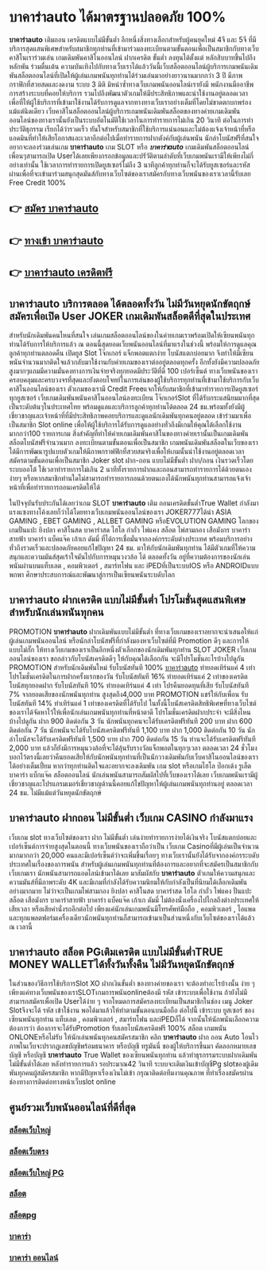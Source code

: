 # บาคาร่าauto  ได้มาตรฐานปลอดภัย 100%

**บาคาร่าauto** เติมถอน เครดิตแบบไม่มีขั้นต่ำ  อีกหนึ่งสิ่งทางเลือกสำหรับผู้คนยุคใหม่ 4จี และ 5จี ที่มีบริการสุดแสนพิเศษสำหรับสมาชิกทุกท่านที่เข้ามาร่วมลงทะเบียนตามขั้นตอนเพื่อเป็นสมาชิกกับทางเว็บคาสิโนเราร่วมเล่น เกมเดิมพันคาสิโนออนไลน์ ฝากเครดิต ขั้นต่ำ ลงทุนได้ตั้งแต่ หลักสิบบาทขึ้นไปถึงหลักพัน ร่วมตื่นเต้น ความบันเทิงไปกับทางเว็บเราได้แล้ววันนี้เว็บสล็อตออนไลน์ผู้บริการเกมพนันเดิมพันสล็อตออนไลน์ที่เปิดให้ผู้เล่นเกมพนันทุกท่านได้ร่วมเล่นมาอย่างยาวนานมากกว่า 3 ปี มีภาพกราฟิกที่สวยสดและงดงาม ระบบ 3 มิติ
มิหนำซ้ำทางเว็บเกมพนันออนไลน์เรายังมี พนักงานมืออาชีพการสร้างระบบที่คอยให้บริการ  รวมไปถึงพัฒนาตัวเกมให้มีประสิทธิภาพและน่าใช้งานอยู่ตลอดเวลา เพื่อที่ให้ผู้ใช้บริการที่เข้ามาใช้งานได้รับการดูแลจากทางทางเว็บเราอย่างเต็มที่โดยไม่ขาดตกบกพร่องแม้แต่นิดเดียว เว็บคาสิโนสล็อตออนไลน์ผู้บริการเกมพนันเดิมพันสล็อตของทางค่ายเกมเดิมพันออนไลน์ของทางเรานั้นยังเป็นระบบอัตโนมัติใช้เวลาในการทำรายการไม่เกิน 20 วินาที ต่อในการทำประวัติธุกรรม เรียกได้ว่ารวดเร็ว ทันใจสำหรับสมาชิกที่ใช้บริการแน่นอนและไม่ต้องแจ้งเจ้าหน้าที่หรือแอดมินที่ทำให้เสียโอกาสและเวลาอีกต่อไปเมื่อทำรายการฝากตังค์กับผู้เล่นพนัน
นักล่าโบนัสฟรีที่สนใจอยากจะลองร่วมเล่นเกม **บาคาร่าauto** เกม SLOT  หรือ ***บาคาร่าauto*** เกมเดิมพันสล็อตออนไลน์เพื่อนๆสามารถเปิด Userได้เลยเพียงกรอกข้อมูลและปรัวัติตามลำดับที่เว็บเกมพนันเรามีให้เพียงไม่กี่อย่างเท่านั้น ใช้เวลาการทำรายการเปิดยูสเซอร์ไม่ถึง 3 นาทีลูกค้าทุกท่านก็จะได้รับยูสเซอร์และรหัสผ่านเพื่อที่จะเข้ามาร่วมสนุกสุดมันส์กับทางเว็บไซต์ของเราสมัครกับทางเว็บพนันของเราเวลานี้รับเลย Free Credit 100%

## 👉 [สมัคร บาคาร่าauto](https://archa888.com/)
## 👉 [ทางเข้า บาคาร่าauto](https://archa888.com/)
## 👉 [บาคาร่าauto เครดิตฟรี](https://archa888.com/)

## บาคาร่าauto บริการตลอด ได้ตลอดทั้งวัน ไม่มีวันหยุดนักขัตฤกษ์สมัครเพื่อเปิด User JOKER เกมเดิมพันสล็อตดีที่สุดในประเทศ

สำหรับนักเดิมพันคนไหนที่สนใจ เล่นเกมสล็อตออนไลน์ของในค่ายเกมเราพร้อมเปิดให้เซียนพนันทุกท่านได้รับการให้บริการแล้ว ณ ตอนนี้สุดยอดเว็บพนันออนไลน์ที่มาแรงในช่วงนี้ พร้อมให้การดูแลคุณลูกค้าทุกท่านตลอดคืน เปิดยูส Slot โจ๊กเกอร์ แจ็กพอตแตกง่าย โบนัสแตกบ่อยมาก จึงทำให้มีเซียนพนันจำนวนมากติดใจแล้วกลับมาใช้งานกับค่ายเกมของเราต่ออยู่ตลอดทุกครั้ง อีกทั้งยังมีความปลอดภัยสูงมากๆแถมมีความมั่นคงทางการเงินจ่ายจริงทุกยอดมีประวัติที่ดี 100 เปอร์เซ็นต์ ทางเว็บพนันของเราครอบคลุมและครบวงจรที่สุดและยังตอบโจทย์ในการเล่นของผู้ใช้บริการทุกท่านที่เข้ามาใช้บริการกับเว็บคาสิโนออนไลน์ของเรา
ตัวเกมของเรามี Credit Freeแจกให้กับสมาชิกที่เข้ามาทำรายการเปิดยูสเซอร์ทุกยูสเซอร์ เว็บเกมเดิมพันพนันคาสิโนออนไลน์ลงทะเบียน โจ๊กเกอร์Slot ที่ได้รับกระแสนิยมมากที่สุดเป็นระดับต้นๆในประเทศไทย พร้อมดูแลและบริการลูกค้าทุกท่านได้ตลอด 24 ชม.พร้อมทั้งยังมีผู้เชี่ยวชาญและเจ้าหน้าที่ที่มีประสิทธิภาพคอยบริการและดูแลนักเดิมพันทุกคนอยู่ตลอด เข้าร่วมมาเพื่อเป็นสมาชิก Slot online เพื่อให้ผู้ใช้บริการได้รับการดูแลอย่างทั่วถึงมีเกมให้คุณได้เลือกใช้งานมากกว่า100 รายการเกม
สิ่งสำคัญที่ทำให้ค่ายเกมเดิมพันคาสิโนของทางค่ายเรานั้นเป็นเกมเดิมพันสล็อตโบนัสฟรีจำนวนมาก ลงทะเบียนตามขั้นตอนเพื่อเป็นสมาชิก  เกมพนันเดิมพันสล็อตในเว็บของเราได้มีการพัฒนารูปแบบตัวเกมให้มีภาพกราฟฟิกที่สวยสมจริงเพื่อให้เกมนั้นน่าใช้งานอยู่ตลอดเวลา สมัครตามขั้นตอนเพื่อเป็นสมาชิก Joker slot ฝาก-ถอน แบบไม่มีขั้นต่ำ ฝาก/ถอน เงินรวดเร็วโดยระบบออโต้ ใช้เวลาทำรายการไม่เกิน 2 นาทีทั้งรายการฝากและถอนสามารถทำรายการได้ด้วยตนเองง่ายๆ หรือหากสมาชิกท่านใดไม่สามารถทำรายการถอนด้วยตนเองได้นักพนันทุกท่านสามารถแจ้งเจ้าหน้าที่เพื่อทำรายการถอนเครดิตให้ได้

ในปัจจุบันรับประกันได้เลยว่าเกม SLOT **บาคาร่าauto** เติม ถอนเครดิตขั้นต่ำTrue Wallet กำลังมาแรงแซงทางโค้งเลยก็ว่าได้โดยทางเว็บเกมพนันออนไลน์ของเรา JOKER777ได้นำ  ASIA GAMING , EBET GAMING , ALLBET GAMING หรือEVOLUTION GAMING โลกของเกมปั่นแปะ ยิงปลา คาสิโนสด บาคาร่าสด ไฮโล กำถั่ว ไพ่แคง สล็อต ไพ่สามกอง เสือมังกร บาคาร่าสายฟ้า บาคาร่า แบ็คแจ๊ค เก้าเก ดัมมี่ ที่ได้การเชื่อมั่นจากองค์กรระดับต่างประเทศ พร้อมบริการอย่างทั่วถึงรวดเร็วและปลอดภัยคอยแก้ไขปัญหา 24 ชม. มาให้กับนักเดิมพันทุกท่าน ได้มีตัวเกมที่ให้ความสนุกและความมันส์สุดเร้าใจมันไปกับการหมุนวงวล้อ ได้ ตลอดทั้งวัน อยู่ที่ความต้องการของนักเล่นพนันผ่านบนแท็บเลต , คอมพิวเตอร์ , สมาร์ทโฟน และ iPEDที่เป็นระบบIOS หรือ ANDROIDแบบพกพา ศึกษาประสบการณ์และพัฒนาสู่การเป็นเซียนพนันระบดับโลก

## บาคาร่าauto ฝากเครดิต แบบไม่มีขั้นต่ำ โปรโมชั่นสุดแสนพิเศษสำหรับนักเล่นพนันทุกคน

 PROMOTION  **บาคาร่าauto** ฝากเดิมพันแบบไม่มีขั้นต่ำ ที่ทางเว็บเกมของเราอยากจะนำเสนอให้แก่  ผู้เล่นเกมพนันออนไลน์ หรือนักล่าโบนัสฟรีที่กำลังมองหาเว็บไซต์ที่มี  Promotion ดีๆ และการให้แบบไม่กั๊ก ให้ทางเว็บเกมของเราเป็นอีกหนึ่งตัวเลือกของนักเดิมพันทุกท่าน SLOT JOKER เว็บเกมออนไลน์ของเรา ขอกล่าวกับโบนัสเครดิตดีๆ ให้กับคุณได้เลือกกัน จะมีโปรโมชั่นอะไรบ้างไปดูกัน
 PROMOTION สำหรับนักเดิมพันใหม่ รับโบนัสทันที 100% [บาคาร่าauto](https://archa888.com/) ทำยอดเทิร์นแค่ 4 เท่า
โปรโมชั่นเครดิตในการฝากครั้งแรกของวัน รับโบนัสทันที 16% ทำยอดเทิร์นแค่ 2 เท่าของเครดิต
โบนัสทุกยอดฝาก รับโบนัสทันที 10% ทำยอดเทิร์นแค่ 4 เท่า
โปรคืนยอดทุนที่เสีย รับโบนัสทันที 7% จากยอดเสียของนักพนันทุกท่าน สูงสุดถึง4,000 บาท
 PROMOTION แชร์ให้กับเพื่อน รับโบนัสทันที 14% ทำเทิร์นแค่ 1 เท่าของเครดิตที่ได้รับไป
ในทั้งนี้โบนัสเครดิตสิทธิพิเศษที่ทางเว็บไซต์ของเราได้จัดหาไว้ให้เพื่อนักเล่นเกมพนันทุกท่านที่หน้าตาดี โปรโมชั่นเครดิตฝากประจำ จะมีสิ่งไหนบ้างไปดูกัน
ฝาก 900 ติดต่อกัน 3 วัน นักพนันทุกคนจะได้รับเครดิตฟรีทันที 200 บาท
ฝาก 600 ติดต่อกัน 7 วัน นักพนันจะได้รับโบนัสเครดิตฟรีทันที 1,100 บาท
ฝาก 1,000 ติดต่อกัน 10 วัน นักล่าโบนัสจะได้รับเครดิตฟรีทันที 1,500 บาท
ฝาก 700 ติดต่อกัน 15 วัน ท่านจะได้รับเครดิตฟรีทันที 2,000 บาท
แล้วก็ยังมีการหมุนวงล้อที่จะได้ลุ้นรับรางวัลแจ็กพอตในทุกๆเวลา ตลอดเวลา 24 ชั่วโมง บอกไว้ตรงนี้เลยว่าคืนยอดเสียให้กับนักพนันทุกท่านที่เป็นนักวางเดิมพันกับเว็บคาสิโนออนไลน์ของเราได้อย่างเต็มเปี่ยม หากว่าทุกท่านติดใจและอยากจะลงเดิมพัน เกม slot  หรือเกมไฮโล ป๊อกเด้ง รูเล็ต บาคาร่า แบ็กแจ๊ค สล็อตออนไลน์ นักเล่นพนันสามารถสัมผัสไปที่เว็บของเราได้เลย เว็บเกมพนันเรามีผู้เชี่ยวชาญและโปรแกรมเมอร์เชี่ยวชาญด้านนี้คอยแก้ไขปัญหาให้ผู้เล่นเกมพนันทุกท่านอยู่ ตลอดเวลา 24 ชม. ไม่มีแม้แต่วันหยุดนักขัตฤกษ์

## บาคาร่าauto ฝากถอน ไม่มีขั้นต่ำ  เว็บเกม CASINO กำลังมาแรง

เว็บเกม slot ทางเว็บไซต์ของเรา ฝาก ไม่มีขั้นต่ำ เล่นง่ายทำรายการง่ายได้เงินจริง โบนัสแตกบ่อยและเปอร์เซ็นต์การจ่ายสูงสุดในตอนนี้ ทางเว็บพนันของเราถือว่าเป็น เว็บเกม Casinoที่มีผู้เล่นเป็นจำนวนมากมากกว่า 20,000 คนและมีเปอร์เซ็นต์ว่าจะเพิ่มขึ้นเรื่อยๆ ทางเว็บเรานั้นยังได้รับจากองค์กรระบดับประเทศในเรื่องของการพนัน สำหรับผู้เล่นเกมพนันทุกท่านที่ต้องการและอยากที่จะสมัครเป็นสมาชิกกับเว็บเกมเรา นักพนันสามารถแอดไลน์เข้ามาได้เลย
	มาสัมผัสกับ **บาคาร่าauto** ตัวเกมให้ความสนุกและความมันส์ที่มีภาพระดับ 4K และมีเกมที่กำลังได้รับความนิยมให้กับกำลังเป็นที่นิยมได้เลือกเดิมพันอย่างมากมาย  ไม่ว่าจะเป็นเกมไพ่สามกอง  ยิงปลา คาสิโนสด บาคาร่าสด ไฮโล กำถั่ว ไพ่แคง ปั่นแปะ สล็อต เสือมังกร บาคาร่าสายฟ้า บาคาร่า แบ็คแจ๊ค เก้าเก ดัมมี่ ไม่ต้องนั่งเครื่องไปไกลถึงต่างประเทศให้เสียเวลา หรือเสียค่านั่งรถอีกต่อไป เพียงแค่นักเล่นเกมพนันมีโทรศัพท์มือถือ , คอมพิวเตอร์ , ไอแพด และทุกแพลตฟอร์มเครื่องเดียวนักพนันทุกท่านก็สามารถเข้ามาเป็นส่วนหนึ่งกับเว็บไซต์ของเราได้แล้วณ เวลานี้

## บาคาร่าauto สล็อต PGเติมเครดิต แบบไม่มีขั้นต่ำTRUE MONEY WALLETได้ทั้งวันทั้งคืน ไม่มีวันหยุดนักขัตฤกษ์

ในส่วนของวิธีการใช้บริการSlot XO ฝากเงินขั้นต่ำ ของทางค่ายของเรา จะต้องทำอะไรบ้างนั้น ง่าย ๆ เพียงแค่ทางเว็บพนันของเราSLOTเกมการพนันonlineต้องมี รหัส เข้าระบบเพื่อใช้งาน ถ้ายังไม่มีสามารถสมัครเพื่อเปิด Userได้ง่าย ๆ จากโหมดการสมัครลงทะเบียนเป็นสมาชิกในช่อง เมนู Joker Slotจึงจะได้ รหัส เข้าใช้งาน พอได้มาแล้วให้ทำตามขั้นตอนบนมือถือ ต่อไปนี้
เข้าระบบ ยูสเซอร์  ของเซียนพนันทุกท่าน แท็บเลต , คอมพิวเตอร์ , สมาร์ทโฟน และiPEDก็ได้
จากนั้นให้นักพนันเลือกความต้องการว่า ต้องการจะได้รับPromotion รับเลยโบนัสเครดิตฟรี 100% สล็อต เกมพนัน ONLONEหรือไม่รับ
ให้นักเล่นพนันทุกคนสมัครสมาชิก คลิก **บาคาร่าauto** ฝาก ถอน Auto โอนไว ภาพในเว็บจะปรากฏเลขบัญชีพร้อมธนาคาร หรือบัญชี ทรูมันนี่ ของผู้ให้บริการขึ้นมา
คัดลอกหมายเลขบัญชี หรือบัญชี **บาคาร่าauto** True Wallet ของเซียนพนันทุกท่าน แล้วทำธุรกรรมระบบฝากเดิมพันไม่มีขั้นต่ำได้เลย
หลังทำรายการแล้ว รอประมาณ42 วินาที ระบบจะเติมเงินเข้าบัญชีPg slotของผู้เดิมพันทุกคนผู้สมัครสมาชิก
หากมีปัญหาเรื่องเงินไม่เข้า กรุณาติดต่อทีมงานคุณภาพ ที่ทำเรื่องสมัครผ่านช่องทางการติดต่อทางหน้าเว็บslot online

## ศูนย์รวมเว็บพนันออนไลน์ที่ดีที่สุด

### [สล็อตเว็บใหญ่](https://archa888.com/)
### [สล็อตเว็บตรง](https://slot168boy.com/)
### [สล็อตเว็บใหญ่ PG](https://archa888.com/)
### [สล็อต](https://atom.io/themes/%E0%B8%AA%E0%B8%A5%E0%B9%87%E0%B8%AD%E0%B8%95%E3%80%90%E0%B9%80%E0%B8%A7%E0%B9%87%E0%B8%9A%20%E0%B8%AA%E0%B8%A5%E0%B9%87%E0%B8%AD%E0%B8%95%20%E0%B8%AD%E0%B8%AD%E0%B8%99%E0%B9%84%E0%B8%A5%E0%B8%99%E0%B9%8C%20%E0%B8%AD%E0%B8%B1%E0%B8%99%E0%B8%94%E0%B8%B1%E0%B8%9A%201%E3%80%91)
### [สล็อตpg](https://atom.io/themes/%E0%B8%AA%E0%B8%A5%E0%B9%87%E0%B8%AD%E0%B8%95pg%E3%80%90pg%20slot%201%20%E0%B8%9A%E0%B8%B2%E0%B8%97%E3%80%91)
### [บาคาร่า](https://atom.io/themes/%E0%B8%9A%E0%B8%B2%E0%B8%84%E0%B8%B2%E0%B8%A3%E0%B9%88%E0%B8%B2%E3%80%90%E0%B8%82%E0%B8%B1%E0%B9%89%E0%B8%99%E0%B8%95%E0%B9%88%E0%B8%B3%201%20%E0%B8%9A%E0%B8%B2%E0%B8%97%E3%80%91)
### [บาคาร่า ออนไลน์](https://atom.io/themes/%E0%B8%9A%E0%B8%B2%E0%B8%84%E0%B8%B2%E0%B8%A3%E0%B9%88%E0%B8%B2%20%E0%B8%AD%E0%B8%AD%E0%B8%99%E0%B9%84%E0%B8%A5%E0%B8%99%E0%B9%8C%E3%80%90%E0%B9%80%E0%B8%A7%E0%B9%87%E0%B8%9A%20%E0%B8%AA%E0%B8%A5%E0%B9%87%E0%B8%AD%E0%B8%95%20%E0%B8%AD%E0%B8%AD%E0%B8%99%E0%B9%84%E0%B8%A5%E0%B8%99%E0%B9%8C%20%E0%B8%AD%E0%B8%B1%E0%B8%99%E0%B8%94%E0%B8%B1%E0%B8%9A%201%E3%80%91)
